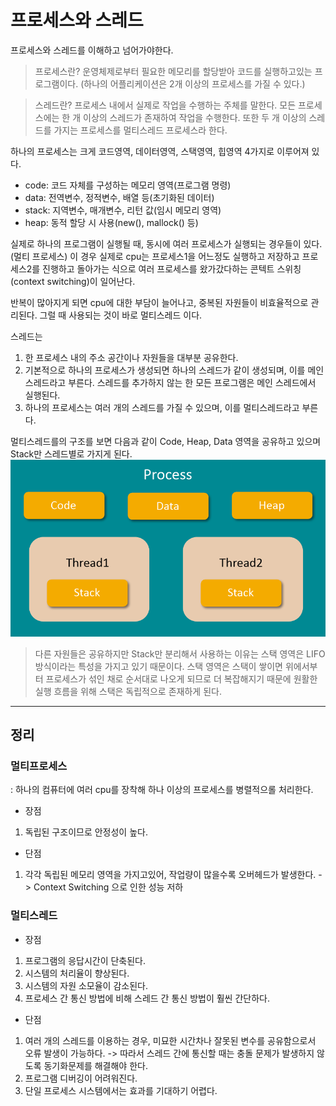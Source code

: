# 프로세스와 스레드

프로세스와 스레드를 이해하고 넘어가야한다.
> 프로세스란? 운영체제로부터 필요한 메모리를 할당받아 코드를 실행하고있는 프로그램이다. (하나의 어플리케이션은 2개 이상의 프로세스를 가질 수 있다.)

> 스레드란? 프로세스 내에서 실제로 작업을 수행하는 주체를 말한다. 모든 프로세스에는 한 개 이상의 스레드가 존재하여 작업을 수행한다.
>          또한 두 개 이상의 스레드를 가지는 프로세스를 멀티스레드 프로세스라 한다. 



하나의 프로세스는 크게 코드영역, 데이터영역, 스택영역, 힙영역 4가지로 이루어져 있다.
* code: 코드 자체를 구성하는 메모리 영역(프로그램 명령)
* data: 전역변수, 정적변수, 배열 등(초기화된 데이터)
* stack: 지역변수, 매개변수, 리턴 값(임시 메모리 영역)
* heap: 동적 할당 시 사용(new(), mallock() 등)


실제로 하나의 프로그램이 실행될 때, 동시에 여러 프로세스가 실행되는 경우들이 있다.(멀티 프로세스)
이 경우 실제로 cpu는 프로세스1을 어느정도 실행하고 저장하고 프로세스2를 진행하고 돌아가는 식으로
여러 프로세스를 왔가갔다하는 콘텍트 스위칭(context switching)이 일어난다.

반복이 많아지게 되면 cpu에 대한 부담이 늘어나고, 중복된 자원들이 비효율적으로 관리된다.
그럴 때 사용되는 것이 바로 멀티스레드 이다.

스레드는
1. 한 프로세스 내의 주소 공간이나 자원들을 대부분 공유한다.
2. 기본적으로 하나의 프로세스가 생성되면 하나의 스레드가 같이 생성되며, 이를 메인 스레드라고 부른다.
   스레드를 추가하지 않는 한 모든 프로그램은 메인 스레드에서 실행된다.
3. 하나의 프로세스는 여러 개의 스레드를 가질 수 있으며, 이를 멀티스레드라고 부른다.

멀티스레드를의 구조를 보면 다음과 같이 Code, Heap, Data 영역을 공유하고 있으며 Stack만 스레드별로 가지게 된다.
![img.png](../Etc/Img/img.png)

> 다른 자원들은 공유하지만 Stack만 분리해서 사용하는 이유는 스택 영역은 LIFO 방식이라는 특성을 가지고 있기 때문이다.
> 스택 영역은 스택이 쌓이면 위에서부터 프로세스가 섞인 채로 순서대로 나오게 되므로 더 복잡해지기 때문에 
> 원활한 실행 흐름을 위해 스택은 독립적으로 존재하게 된다.


-------

## 정리

### 멀티프로세스
: 하나의 컴퓨터에 여러 cpu를 장착해 하나 이상의 프로세스를 병렬적으롤 처리한다.
* 장점
1. 독립된 구조이므로 안정성이 높다.

* 단점
1. 각각 독립된 메모리 영역을 가지고있어, 작업량이 많을수록 오버헤드가 발생한다.
    -> Context Switching 으로 인한 성능 저하
   
### 멀티스레드
* 장점
1. 프로그램의 응답시간이 단축된다.
2. 시스템의 처리율이 향상된다.
3. 시스템의 자원 소모율이 감소된다.
4. 프로세스 간 통신 방법에 비해 스레드 간 통신 방법이 훨씬 간단하다.

* 단점
1. 여러 개의 스레드를 이용하는 경우, 미묘한 시간차나 잘못된 변수를 공유함으로서 오류 발생이 가능하다.
    -> 따라서 스레드 간에 통신할 때는 충돌 문제가 발생하지 않도록 동기화문제를 해결해야 한다.
2. 프로그램 디버깅이 어려워진다.
3. 단일 프로세스 시스템에서는 효과를 기대하기 어렵다.
    
